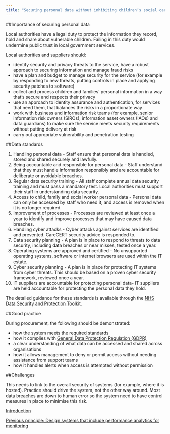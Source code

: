 ```yaml
---
title: "Securing personal data without inhibiting children’s social care practice"
---
```


##Importance of securing personal data

Local authorities have a legal duty to protect the information they record, hold and share about vulnerable children. Failing in this duty would undermine public trust in local government services.

Local authorities and suppliers should:

* identify security and privacy threats to the service, have a robust approach to securing information and manage fraud risks
* have a plan and budget to manage security for the service (for example by responding to new threats, putting controls in place and applying security patches to software)
* collect and process children and families’ personal information in a way that’s secure and respects their privacy
* use an approach to identity assurance and authentication, for services that need them, that balances the risks in a proportionate way 
* work with business and information risk teams (for example, senior information risk owners (SIROs), information asset owners (IAOs) and data guardians) to make sure the service meets security requirements without putting delivery at risk
* carry out appropriate vulnerability and penetration testing

##Data standards

1. Handling personal data - Staff ensure that personal data is handled, stored and shared securely and lawfully. 
2. Being accountable and responsible for personal data - Staff understand that they must handle information responsibly and are accountable for deliberate or avoidable breaches.
3. Regular data security training - All staff complete annual data security training and must pass a mandatory test. Local authorities must support their staff in understanding data security.
4. Access to child, family and social worker personal data - Personal data can only be accessed by staff who need it, and access is removed when it is no longer required.
5. Improvement of processes - Processes are reviewed at least once a year to identify and improve processes that may have caused data breaches. 
6. Handling cyber attacks - Cyber attacks against services are identified and prevented. CareCERT security advice is responded to.
7. Data security planning - A plan is in place to respond to threats to data security, including data breaches or near misses, tested once a year. 
8. Operating systems are approved and certified - No unsupported operating systems, software or internet browsers are used within the IT estate.
9. Cyber security planning - A plan is in place for protecting IT systems from cyber threats. This should be based on a proven cyber security framework, reviewed once a year.
10. IT suppliers are accountable for protecting personal data- IT suppliers are held accountable for protecting the personal data they hold.

The detailed guidance for these standards is available through the [NHS Data Security and Protection Toolkit](https://digital.nhs.uk/about-nhs-digital/our-work/nhs-digital-data-and-technology-standards/framework/beta---data-security-standards).

##Good practice

During procurement, the following should be demonstrated:

* how the system meets the required standards 
* how it complies with [General Data Protection Regulation (GDPR)](https://ico.org.uk/for-organisations/guide-to-data-protection/guide-to-the-general-data-protection-regulation-gdpr/)
* a clear understanding of what data can be accessed and shared across organisations
* how it allows management to deny or permit access without needing assistance from support teams
* how it handles alerts when access is attempted without permission

##Challenges

This needs to link to the overall security of systems (for example, where it is hosted). Practice should drive the system, not the other way around. Most data breaches are down to human error so the system need to have control measures in place to minimise this risk.

[Introduction](/index)

[Previous principle: Design systems that include performance analytics for monitoring](/principle-6)
